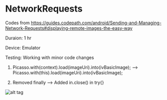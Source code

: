 # NetworkRequests
Codes from https://guides.codepath.com/android/Sending-and-Managing-Network-Requests#displaying-remote-images-the-easy-way

Duraion: 1 hr

Device: Emulator

Testing: Working with minor code changes

1. Picasso.with(context).load(imageUri).into(ivBasicImage); --> Picasso.with(this).load(imageUri).into(ivBasicImage);

2. Removed finally --> Added in.close() in try{}  

![alt tag](https://cloud.githubusercontent.com/assets/11301947/9433229/4c84a1b4-49e4-11e5-9aef-e4ef4e2254eb.png)
